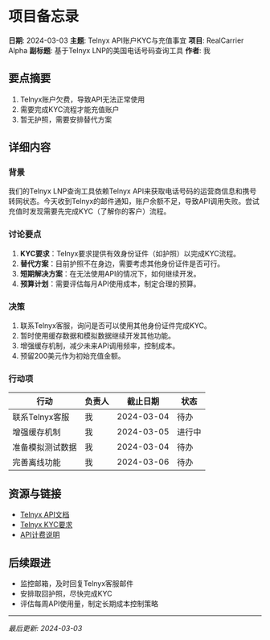 # 项目备忘录

**日期**: 2024-03-03
**主题**: Telnyx API账户KYC与充值事宜
**项目**: RealCarrier Alpha
**副标题**: 基于Telnyx LNP的美国电话号码查询工具
**作者**: 我

## 要点摘要

1. Telnyx账户欠费，导致API无法正常使用
2. 需要完成KYC流程才能充值账户
3. 暂无护照，需要安排替代方案

## 详细内容

### 背景
我们的Telnyx LNP查询工具依赖Telnyx API来获取电话号码的运营商信息和携号转网状态。今天收到Telnyx的邮件通知，账户余额不足，导致API调用失败。尝试充值时发现需要先完成KYC（了解你的客户）流程。

### 讨论要点
1. **KYC要求**：Telnyx要求提供有效身份证件（如护照）以完成KYC流程。
2. **替代方案**：目前护照不在身边，需要考虑其他身份证件是否可行。
3. **短期解决方案**：在无法使用API的情况下，如何继续开发。
4. **预算计划**：需要评估每月API使用成本，制定合理的预算。

### 决策
1. 联系Telnyx客服，询问是否可以使用其他身份证件完成KYC。
2. 暂时使用缓存数据和模拟数据继续开发其他功能。
3. 增强缓存机制，减少未来API调用频率，控制成本。
4. 预留200美元作为初始充值金额。

### 行动项

| 行动 | 负责人 | 截止日期 | 状态 |
|------|--------|----------|------|
| 联系Telnyx客服 | 我 | 2024-03-04 | 待办 |
| 增强缓存机制 | 我 | 2024-03-05 | 进行中 |
| 准备模拟测试数据 | 我 | 2024-03-04 | 待办 |
| 完善离线功能 | 我 | 2024-03-06 | 待办 |

## 资源与链接

- [Telnyx API文档](https://developers.telnyx.com/docs/api)
- [Telnyx KYC要求](https://support.telnyx.com/en/articles/5295020-kyc-verification)
- [API计费说明](https://telnyx.com/pricing/lookup)

## 后续跟进

- 监控邮箱，及时回复Telnyx客服邮件
- 安排取回护照，尽快完成KYC
- 评估每周API使用量，制定长期成本控制策略

---
*最后更新: 2024-03-03* 